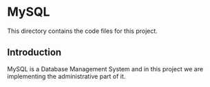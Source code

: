 # MySQL
This directory contains the code files for this project.

## Introduction
MySQL is a Database Management System and in this project we are implementing the administrative part of it.


